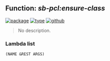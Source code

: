 ## Function: ***sb-pcl:ensure-class***
[![package](https://img.shields.io/badge/Package-SB--PCL-5f9ea0.svg?style=social&colorA=999999)](../) [![type](https://img.shields.io/badge/Type-Function-5f9ea0.svg?style=social&colorA=999999)](../#function) [![github](https://img.shields.io/badge/GitHub-View_the_source-5f9ea0.svg?style=social&colorA=999999&logo=github)](https://github.com/sbcl/sbcl/blob/master/src/pcl/std-class.lisp/) 

> No description.

### Lambda list
```
(NAME &REST ARGS)
```
